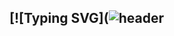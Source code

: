 ## [![Typing SVG](![header](https://capsule-render.vercel.app/api?type=Venom&color=gradient&height=300&section=header&text=Good%20to%20see%20you%20%F0%9F%A4%97)
<!--
**cone-001/cone-001** is a ✨ _special_ ✨ repository because its `README.md` (this file) appears on your GitHub profile.

Here are some ideas to get you started:

- 🔭 I’m currently working on ...
- 🌱 I’m currently learning ...
- 👯 I’m looking to collaborate on ...
- 🤔 I’m looking for help with ...
- 💬 Ask me about ...
- 📫 How to reach me: ...
- 😄 Pronouns: ...
- ⚡ Fun fact: ...
-->
